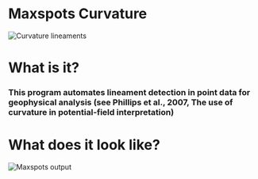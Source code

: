 # Maxspots Curvature

![](https://github.com/nda-github/maxspots_curvature/blob/master/images/curvature_map_geophysics.JPG "Curvature lineaments")

# What is it?

### This program automates lineament detection in point data for geophysical analysis (see Phillips et al., 2007, The use of curvature in potential-field interpretation) 

# What does it look like?

![](https://github.com/nda-github/maxspots_curvature/blob/master/images/map.JPG "Maxspots output")